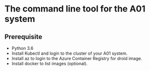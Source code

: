 # The command line tool for the A01 system

## Prerequisite

- Python 3.6
- Install Kubectl and login to the cluster of your A01 system.
- Install az to login to the Azure Container Registry for droid image.
- Install docker to list images (optional).
